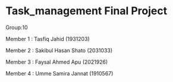 # Task_management Final Project 

Group:10              

Member 1 : Tasfiq Jahid (1931203)

Member 2 : Sakibul Hasan Shato (2031033)

Member 3 : Faysal Ahmed Apu (2021926)

Member 4 : Umme Samira Jannat (1910567)
